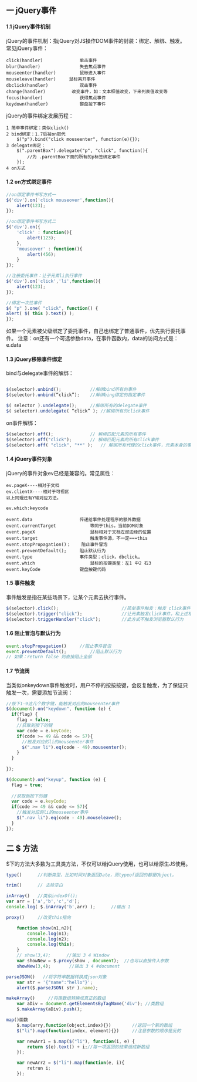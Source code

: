## 一 jQuery事件
#### 1.1 jQuery事件机制
jQuery的事件机制：指jQuery对JS操作DOM事件的封装：绑定、解绑、触发。
常见jQuery事件：
```
click(handler) 				单击事件
blur(handler) 				失去焦点事件
mouseenter(handler) 		鼠标进入事件
mouseleave(handler)		鼠标离开事件
dbclick(handler) 			双击事件
change(handler)          改变事件，如：文本框值改变，下来列表值改变等
focus(handler) 				获得焦点事件
keydown(handler) 			键盘按下事件
```
jQuery的事件绑定发展历程：
```
1 简单事件绑定：类似click()
2 bind绑定：1.7后被on取代
    $("p").bind("click mouseenter", function(e){});
3 delegate绑定：
    $(".parentBox").delegate("p", "click", function(){
        //为 .parentBox下面的所有的p标签绑定事件
    });
4 on方式
```
#### 1.2 on方式绑定事件
```javascript
//on绑定事件书写方式一
$('div').on('click mouseover',function(){
    alert(123);
});

//on绑定事件书写方式二
$('div').on({
    'click' : function(){
        alert(123);
    },
    'mouseover' : function(){
        alert(456);
    }
});

//注册委托事件：让子元素li执行事件
$('div').on('click','li',function(){
    alert(123);
});

//绑定一次性事件
$( "p" ).one( "click", function() {
alert( $( this ).text() );
});

```
如果一个元素被父级绑定了委托事件，自己也绑定了普通事件，优先执行委托事件。
注意：on还有一个可选参数data，在事件函数内，data的访问方式是：e.data
#### 1.3 jQuery移除事件绑定

bind与delegate事件的解绑：
```javascript

$(selector).unbind();           //解绑bind所有的事件
$(selector).unbind(“click”);    //解绑bing绑定的指定事件

$( selector ).undelegate();     //解绑所有的delegate事件
$( selector).undelegate( “click” ); //解绑所有的click事件

```
on事件解绑：
```javascript
$(selector).off();              // 解绑匹配元素的所有事件
$(selector).off("click");       // 解绑匹配元素的所有click事件
$(selector).off( "click", "**" );   // 解绑所有代理的click事件，元素本身的事件不会被解绑 
```
#### 1.4 jQuery事件对象
jQuery的事件对象ev已经是兼容的。常见属性：
```
ev.pageX----相对于文档
ev.clientX----相对于可视区
以上同理还有Y轴对应方法。
 
ev.which:keycode

event.data 					传递给事件处理程序的额外数据
event.currentTarget 			等同于this，当前DOM对象
event.pageX 					鼠标相对于文档左部边缘的位置
event.target 					触发事件源，不一定===this
event.stopPropagation()；	阻止事件冒泡
event.preventDefault(); 	阻止默认行为
event.type 					事件类型：click，dbclick…
event.which 					鼠标的按键类型：左1 中2 右3
event.keyCode				键盘按键代码
```
#### 1.5 事件触发
事件触发是指在某些场景下，让某个元素去执行事件。
```javascript
$(selector).click(); 						//简单事件触发：触发 click事件
$(selector).trigger("click");				//让元素触发click事件，和上述相同
$(selector).triggerHandler("click");	    //此方式不触发浏览器默认行为
```
#### 1.6 阻止冒泡与默认行为
```javascript
event.stopPropagation()		//阻止事件冒泡
event.preventDefault(); 		//阻止默认行为
// 如果：return false 则直接阻止全部
```
#### 1.7 节流阀
当类似onkeydown事件触发时，用户不停的按按按键，会反复触发，为了保证只触发一次，需要添加节流阀：
```javascript
//按下1-9这几个数字键，能触发对应的mouseenter事件
$(document).on("keydown", function (e) {
  if(flag) {
    flag = false;
    //获取到按下的键
    var code = e.keyCode;
    if(code >= 49 && code <= 57){
      //触发对应的li的mouseenter事件
      $(".nav li").eq(code - 49).mouseenter();
    }
  }
 
});

$(document).on("keyup", function (e) {
  flag = true;
  
  //获取到按下的键
  var code = e.keyCode;
  if(code >= 49 && code <= 57){
    //触发对应的li的mouseenter事件
    $(".nav li").eq(code - 49).mouseleave();
  }
});
```
## 二 $ 方法
$下的方法大多数为工具类方法，不仅可以给jQuery使用，也可以给原生JS使用。
```javascript
type()      //判断类型，比如时间对象返回Date，而typeof返回的都是Object。

trim()      // 去除空白

inArray()   //类似indexOf();
var arr = ['a','b','c','d'];
console.log( $.inArray('b',arr) );      //输出 1

proxy()     //改变this指向

    function show(n1,n2){
        console.log(n1);
        console.log(n2);
        console.log(this);
    }
    // show(3,4);      //输出 3 4 Window
    var showNew = $.proxy(show , document);  //也可以直接传入参数
    showNew(3,4);       //输出 3 4 #document

parseJSON()   //将字符串数据转换成json对象
    var str = '{"name":"hello"}';
    alert($.parseJSON( str ).name);

makeArray()     //将类数组转换成真正的数组
    var aDiv = document.getElementsByTagName('div'); //类数组
    $.makeArray(aDiv).push();

map()函数
    $.map(arry,function(object,index){})        //返回一个新的数组
    $("li").map(function(index, element){})     //注意参数的顺序是反的

    var newArr1 = $.map($("li"), function(i, e) {
        return $(e).text() + i;//每一项返回的结果组成新数组
    });

    var newArr2 = $("li").map(function(e, i){
        retrun i;
    });
```




